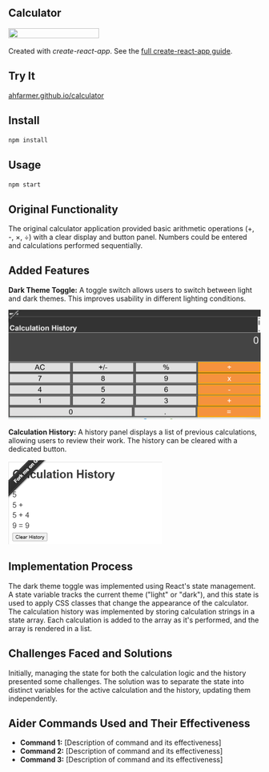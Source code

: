 Calculator
---
<img src="Logotype primary.png" width="60%" height="60%" />

Created with *create-react-app*. See the [full create-react-app guide](https://github.com/facebookincubator/create-react-app/blob/master/packages/react-scripts/template/README.md).



Try It
---

[ahfarmer.github.io/calculator](https://ahfarmer.github.io/calculator/)



Install
---

`npm install`



Usage
---

`npm start`


Original Functionality
---
The original calculator application provided basic arithmetic operations (+, -, ×, ÷) with a clear display and button panel.  Numbers could be entered and calculations performed sequentially.


Added Features
---

**Dark Theme Toggle:** A toggle switch allows users to switch between light and dark themes.  This improves usability in different lighting conditions.

![Dark Theme](images/dark_theme.png)

**Calculation History:** A history panel displays a list of previous calculations, allowing users to review their work.  The history can be cleared with a dedicated button.

![Calculation History](images/calculation_history.png)


Implementation Process
---
The dark theme toggle was implemented using React's state management. A state variable tracks the current theme ("light" or "dark"), and this state is used to apply CSS classes that change the appearance of the calculator.  The calculation history was implemented by storing calculation strings in a state array.  Each calculation is added to the array as it's performed, and the array is rendered in a list.


Challenges Faced and Solutions
---
Initially, managing the state for both the calculation logic and the history presented some challenges.  The solution was to separate the state into distinct variables for the active calculation and the history, updating them independently.


Aider Commands Used and Their Effectiveness
---
* **Command 1:**  [Description of command and its effectiveness]
* **Command 2:**  [Description of command and its effectiveness]
* **Command 3:**  [Description of command and its effectiveness]


